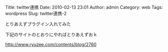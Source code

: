 Title: twitter連携
Date: 2010-02-13 23:01
Author: admin
Category: web
Tags: wordpress
Slug: twitter連携-2

とりあえずプラグイン入れてみた

下記のサイトのとおりにやればとりあえずおｋ

http://www.ryuzee.com/contents/blog/2760
